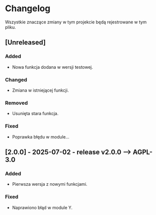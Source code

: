 # Changelog

Wszystkie znaczące zmiany w tym projekcie będą rejestrowane w tym pliku. 

## [Unreleased]

### Added
- Nowa funkcja dodana w wersji testowej.

### Changed
- Zmiana w istniejącej funkcji.

### Removed
- Usunięta stara funkcja.

### Fixed
- Poprawka błędu w module...

## [2.0.0] - 2025-07-02 - release v2.0.0 --> AGPL-3.0

### Added
- Pierwsza wersja z nowymi funkcjami.

### Fixed
- Naprawiono błąd w module Y.
